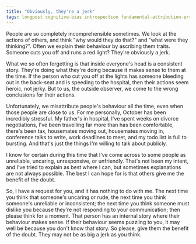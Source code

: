 ```yaml
---
title: "Obviously, they're a jerk"
tags: longpost cognitive-bias introspection fundamental-attribution-error personal
---
```


People are so completely incomprehensible sometimes. We look at the actions of
others, and think "why would they do that?" and "what were they thinking?".
Often we explain their behaviour by ascribing them traits. Someone cuts you off
and runs a red light? They're obviously a jerk.

What we so often forgetting is that inside everyone's head is a consistent
story. They're doing what they're doing because it makes sense to them at the
time. If the person who cut you off at the lights has someone bleeding out in
the back-seat and is speeding to the hospital, then their actions seem heroic,
not jerky. But to us, the outside observer, we come to the wrong conclusions
for their actions.

Unfortunately, we misattribute people's behaviour all the time, even when those
people are close to us. For me personally, October has been incredibly
stressful. My father's in hospital, I've spent weeks on divorce negotiations,
I've been travelling far more than has been comfortable, there's been tax,
housemates moving out, housemates moving in, conference talks to write, work
deadlines to meet, and my todo list is full to bursting. And that's just the
things I'm willing to talk about publicly.

I know for certain during this time that I've come across to some people as
unreliable, uncaring, unresponsive, or unfriendly. That's not been my intent,
and I've tried to explain as best where I can, but sometimes explanations are
not always possible. The best I can hope for is that others give me the benefit
of the doubt.

So, I have a request for you, and it has nothing to do with me. The next time
you think that someone's uncaring or rude, the next time you think someone's
unreliable or inconsistent; the next time you think someone must dislike you
because they're not responding to your communication; then please think for a
moment. That person has an internal story where their behaviour makes sense. If
their behaviour seems puzzling to you, it may well be because you don't know
that story. So please, give them the benefit of the doubt. They may not be as
big a jerk as you think.
